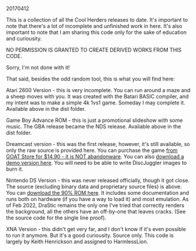 20170412

This is a collection of all the Cool Herders releases to date. It's important to note that there's a lot of incomplete and unfinished work in here. It's also important to note that I am sharing this code only for the sake of education and curiousity.

NO PERMISSION IS GRANTED TO CREATE DERIVED WORKS FROM THIS CODE.

Sorry, I'm not done with it!

That said, besides the odd random tool, this is what you will find here:

Atari 2600 Version - this is very incomplete. You can run around a maze and a sheep moves with you. It was created with the Batari BASIC compiler, and my intent was to make a simple 4k 1vs1 game. Someday I may complete it. Available above in the dist folder.

Game Boy Advance ROM - this is just a promotional slideshow with some music. The GBA release became the NDS release. Available above in the dist folder.

Dreamcast version - this was the first release, however, it's still available, so only the raw source is provided here. You can purchase the game [from GOAT Store for $14.90 - it is NOT abandonware](https://www.goatstore.com/shop/sega/dreamcast/dreamcast-developments/cool-herders/). You can also [download a demo version here](https://harmlesslion.com/zips/CoolHerders_DJ.zip). You will need to be able to write DiscJuggler images to burn it.

Nintendo DS Version - this was never released officially, though it got close. The source (excluding binary data and proprietary source files) is above. You can [download the 90% ROM here](https://harmlesslion.com/zips/CoolHerdersBeta_90Percent.rar). It includes some documentation and runs both on hardware (if you have a way to load it) and most emulation. As of Feb 2022, DraStic remains the only one I've tried that correctly renders the background, all the others have an off-by-one that leaves cracks. (See the source code for the single line proof).

XNA Version - this didn't get very far, and I don't know if it's even possible to run it anymore. But it's a good curiousity. Source only. This code is largely by Keith Henrickson and assigned to HarmlessLion.


